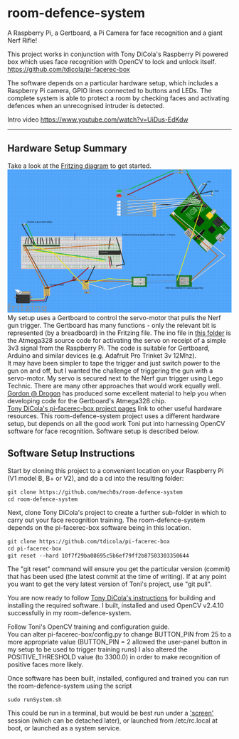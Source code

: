 # room-defence-system
A Raspberry Pi, a Gertboard, a Pi Camera for face recognition and a giant Nerf Rifle!

This project works in conjunction with Tony DiCola's Raspberry Pi powered box which uses face recognition with OpenCV to lock and unlock itself. https://github.com/tdicola/pi-facerec-box 

The software depends on a particular hardware setup, which includes a Raspberry Pi camera, GPIO lines connected to buttons and LEDs. The complete system is able to protect a room by checking faces and activating defences when an unrecognised intruder is detected.

Intro video
https://www.youtube.com/watch?v=UiDus-EdKdw 

----

## Hardware Setup Summary

Take a look at the [Fritzing diagram](docs/NerfDoor.fzz) to get started.
![Fritzing diagram](docs/NerfDoor.png)  
My setup uses a Gertboard to control the servo-motor that pulls the Nerf gun trigger. The Gertboard has many functions - only the relevant bit is represented (by a breadboard) in the Fritzing file.
The ino file in [this folder](servoController/dtServoGun2) is the Atmega328 source code for activating the servo on receipt of a simple 3v3 signal from the Raspberry Pi. The code is suitable for Gertboard, Arduino and similar devices (e.g. Adafruit Pro Trinket 3v 12Mhz).  
It may have been simpler to tape the trigger and just switch power to the gun on and off, but I wanted the challenge of triggering the gun with a servo-motor. My servo is secured next to the Nerf gun trigger using Lego Technic. There are many other approaches that would work equally well.  
[Gordon @ Drogon](https://projects.drogon.net/raspberry-pi/gertboard/arduino-ide-installation-isp/) has produced some excellent material to help you when developing code for the Gertboard's Atmega328 chip.  
[Tony DiCola's pi-facerec-box project pages](https://github.com/tdicola/pi-facerec-box) link to other useful hardware resources. This room-defence-system project uses a different hardware setup, but depends on all the good work Toni put into harnessing OpenCV software for face recognition. Software setup is described below.

## Software Setup Instructions

Start by cloning this project to a convenient location on your Raspberry Pi (V1 model B, B+ or V2), and do a cd into the resulting folder:
```
git clone https://github.com/mech0s/room-defence-system 
cd room-defence-system
```    
Next, clone Tony DiCola's project to create a further sub-folder in which to carry out your face recognition training. The room-defence-system depends on the pi-facerec-box software being in this location.
```
git clone https://github.com/tdicola/pi-facerec-box
cd pi-facerec-box
git reset --hard 10f7f29ba08695c5b6ef79ff2b87503303350644
```
The "git reset" command will ensure you get the particular version (commit) that has been used (the latest commit at the time of writing). If at any point you want to get the very latest version of Toni's project, use "git pull".  

You are now ready to follow [Tony DiCola's instructions](https://learn.adafruit.com/raspberry-pi-face-recognition-treasure-box/software) for building and installing the required software. I built, installed and used OpenCV v2.4.10 successfully in my room-defence-system.

Follow Toni's OpenCV training and configuration guide.  
You can alter pi-facerec-box/config.py to change BUTTON_PIN from 25 to a more appropriate value (BUTTON_PIN = 2 allowed the user-panel button in my setup to be used to trigger training runs)
I also altered the POSITIVE_THRESHOLD value (to 3300.0) in order to make recognition of positive faces more likely.  

Once software has been built, installed, configured and trained you can run the room-defence-system using the script
```
sudo runSystem.sh
```
This could be run in a terminal, but would be best run under a ['screen'](http://www.gnu.org/software/screen/manual/screen.html) session (which can be detached later), or launched from /etc/rc.local at boot, or launched as a system service.
